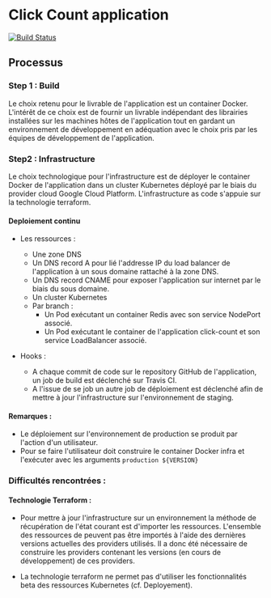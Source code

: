 # Click Count application

[![Build Status](https://travis-ci.org/ThomRick/click-count.svg)](https://travis-ci.org/ThomRick/click-count)

## Processus

### Step 1 : Build

Le choix retenu pour le livrable de l'application est un container Docker.
L'intérêt de ce choix est de fournir un livrable indépendant des librairies installées sur les machines hôtes de l'application tout en gardant un environnement de développement en adéquation avec le choix pris par les équipes de développement de l'application.

### Step2 : Infrastructure

Le choix technologique pour l'infrastructure est de déployer le container Docker de l'application dans un cluster Kubernetes déployé par le biais du provider cloud Google Cloud Platform.
L'infrastructure as code s'appuie sur la technologie terraform.

#### Deploiement continu

* Les ressources :
    * Une zone DNS
    * Un DNS record A pour lié l'addresse IP du load balancer de l'application à un sous domaine rattaché à la zone DNS.
    * Un DNS record CNAME pour exposer l'application sur internet par le biais du sous domaine.
    * Un cluster Kubernetes
    * Par branch :
        * Un Pod exécutant un container Redis avec son service NodePort associé.
        * Un Pod exécutant le container de l'application click-count et son service LoadBalancer associé. 

* Hooks :
    * A chaque commit de code sur le repository GitHub de l'application, un job de build est déclenché sur Travis CI.
    * A l'issue de se job un autre job de déploiement est déclenché afin de mettre à jour l'infrastructure sur l'environnement de staging.

#### Remarques :

* Le déploiement sur l'environnement de production se produit par l'action d'un utilisateur.
* Pour se faire l'utilisateur doit construire le container Docker infra et l'exécuter avec les arguments ``` production ${VERSION} ```

### Difficultés rencontrées :

#### Technologie Terraform :

* Pour mettre à jour l'infrastructure sur un environnement la méthode de récupération de l'état courant est d'importer les ressources.
L'ensemble des ressources de peuvent pas être importés à l'aide des dernières versions actuelles des providers utilisés.
Il a donc été nécessaire de construire les providers contenant les versions (en cours de développement) de ces providers.

* La technologie terraform ne permet pas d'utiliser les fonctionnalités beta des ressources Kubernetes (cf. Deployement). 
